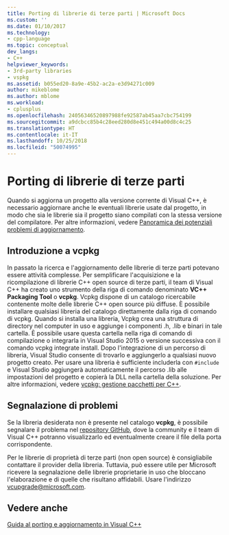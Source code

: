 ```yaml
---
title: Porting di librerie di terze parti | Microsoft Docs
ms.custom: ''
ms.date: 01/10/2017
ms.technology:
- cpp-language
ms.topic: conceptual
dev_langs:
- C++
helpviewer_keywords:
- 3rd-party libraries
- vspkg
ms.assetid: b055ed20-8a9e-45b2-ac2a-e3d94271c009
author: mikeblome
ms.author: mblome
ms.workload:
- cplusplus
ms.openlocfilehash: 24056346520897988fe92587ab45aa7cbc754199
ms.sourcegitcommit: a9dcbcc85b4c28eed280d8e451c494a00d8c4c25
ms.translationtype: HT
ms.contentlocale: it-IT
ms.lasthandoff: 10/25/2018
ms.locfileid: "50074995"
---
```

# <a name="porting-third-party-libraries"></a>Porting di librerie di terze parti

Quando si aggiorna un progetto alla versione corrente di Visual C++, è necessario aggiornare anche le eventuali librerie usate dal progetto, in modo che sia le librerie sia il progetto siano compilati con la stessa versione del compilatore. Per altre informazioni, vedere [Panoramica dei potenziali problemi di aggiornamento](overview-of-potential-upgrade-issues-visual-cpp.md).

## <a name="introducing-vcpkg"></a>Introduzione a vcpkg

In passato la ricerca e l'aggiornamento delle librerie di terze parti potevano essere attività complesse. Per semplificare l'acquisizione e la ricompilazione di librerie C++ open source di terze parti, il team di Visual C++ ha creato uno strumento della riga di comando denominato **VC++ Packaging Tool** o **vcpkg**. Vcpkg dispone di un catalogo ricercabile contenente molte delle librerie C++ open source più diffuse. È possibile installare qualsiasi libreria del catalogo direttamente dalla riga di comando di vcpkg. Quando si installa una libreria, Vcpkg crea una struttura di directory nel computer in uso e aggiunge i componenti .h, .lib e binari in tale cartella. È possibile usare questa cartella nella riga di comando di compilazione o integrarla in Visual Studio 2015 o versione successiva con il comando vcpkg integrate install. Dopo l'integrazione di un percorso di libreria, Visual Studio consente di trovarlo e aggiungerlo a qualsiasi nuovo progetto creato. Per usare una libreria è sufficiente includerla con `#include` e Visual Studio aggiungerà automaticamente il percorso .lib alle impostazioni del progetto e copierà la DLL nella cartella della soluzione. Per altre informazioni, vedere [vcpkg: gestione pacchetti per C++](../vcpkg.md).

## <a name="reporting-issues"></a>Segnalazione di problemi

Se la libreria desiderata non è presente nel catalogo **vcpkg**, è possibile segnalare il problema nel [repository GitHub](https://github.com/Microsoft/vcpkg/issues), dove la community e il team di Visual C++ potranno visualizzarlo ed eventualmente creare il file della porta corrispondente.

Per le librerie di proprietà di terze parti (non open source) è consigliabile contattare il provider della libreria. Tuttavia, può essere utile per Microsoft ricevere la segnalazione delle librerie proprietarie in uso che bloccano l'elaborazione e di quelle che risultano affidabili. Usare l'indirizzo vcupgrade@microsoft.com.

## <a name="see-also"></a>Vedere anche

[Guida al porting e aggiornamento in Visual C++](visual-cpp-porting-and-upgrading-guide.md)